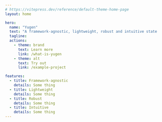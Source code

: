 ```yaml
---
# https://vitepress.dev/reference/default-theme-home-page
layout: home

hero:
  name: "Yugen"
  text: "A framework-agnostic, lightweight, robust and intuitive state manager"
  tagline: 
  actions:
    - theme: brand
      text: Learn more
      link: /what-is-yugen
    - theme: alt
      text: Try out
      link: /example-project

features:
  - title: Framework-agnostic 
    details: Some thing
  - title: Lightweight
    details: Some thing
  - title: Robust
    details: Some thing
  - title: Intuitive
    details: Some thing
---
```


